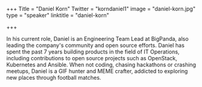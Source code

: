 +++
Title = "Daniel Korn"
Twitter = "korndaniel1"
image = "daniel-korn.jpg"
type = "speaker"
linktitle = "daniel-korn"

+++

In his current role, Daniel is an Engineering Team Lead at BigPanda, also leading the company's community and open source efforts. Daniel has spent the past 7 years building products in the field of IT Operations, including contributions to open source projects such as OpenStack, Kubernetes and Ansible. When not coding, chasing hackathons or crashing meetups, Daniel is a GIF hunter and MEME crafter, addicted to exploring new places through football matches.

